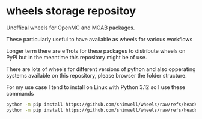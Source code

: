 # wheels storage repositoy

Unoffical wheels for OpenMC and MOAB packages.

These particularly useful to have available as wheels for various workflows

Longer term there are effrots for these packages to distribute wheels on PyPI but in the meantime this repository might be of use.

There are lots of wheels for different versions of python and also opperating systems available on this repository, please browser the folder structure.

For my use case I tend to install on Linux with Python 3.12 so I use these commands

```bash
python -m pip install https://github.com/shimwell/wheels/raw/refs/heads/main/moab/moab-wheels-ubuntu-latest/moab-5.5.1-cp312-cp312-manylinux_2_28_x86_64.whl
python -m pip install https://github.com/shimwell/wheels/raw/refs/heads/main/openmc/openmc-0.15.1.dev0-cp312-cp312-manylinux_2_28_x86_64.whl
```
